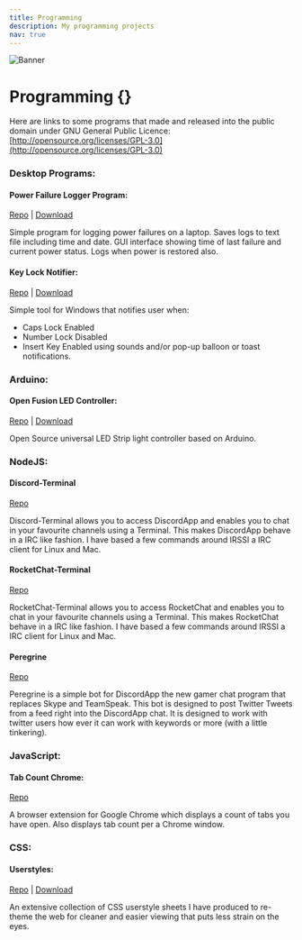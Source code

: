 ```yaml
---
title: Programming
description: My programming projects
nav: true
---
```


![Banner](http://m3pgs.weebly.com/uploads/8/1/6/2/8162774/header_images/1411236150.jpg)

# Programming {}

Here are links to some programs that made and released into the public domain under GNU General Public Licence: [http://opensource.org/licenses/GPL-3.0](http://opensource.org/licenses/GPL-3.0)

### Desktop Programs:

#### Power Failure Logger Program:

[Repo](https://bitbucket.org/2E0PGS/power-failure-logger-program/overview) | [Download](https://bitbucket.org/2E0PGS/power-failure-logger-program/downloads)

Simple program for logging power failures on a laptop. Saves logs to text file including time and date. GUI interface showing time of last failure and current power status. Logs when power is restored also.

#### Key Lock Notifier:

[Repo](https://bitbucket.org/2E0PGS/key-lock-notifier/overview) | [Download](https://bitbucket.org/2E0PGS/key-lock-notifier/downloads)

Simple tool for Windows that notifies user when:
* Caps Lock Enabled
* Number Lock Disabled
* Insert Key Enabled using sounds and/or pop-up balloon or toast notifications.

### Arduino:

#### Open Fusion LED Controller:

[Repo](https://bitbucket.org/2E0PGS/open-fusion-led-controller-main) | [Download](https://bitbucket.org/2E0PGS/open-fusion-led-controller-arduino)

Open Source universal LED Strip light controller based on Arduino.

### NodeJS:

#### Discord-Terminal

[Repo](https://bitbucket.org/2E0PGS/discord-terminal)

Discord-Terminal allows you to access DiscordApp and enables you to chat in your favourite channels using a Terminal. This makes DiscordApp behave in a IRC like fashion. I have based a few commands around IRSSI a IRC client for Linux and Mac.

#### RocketChat-Terminal

[Repo](https://bitbucket.org/2E0PGS/rocketchat-terminal)

RocketChat-Terminal allows you to access RocketChat and enables you to chat in your favourite channels using a Terminal. This makes RocketChat behave in a IRC like fashion. I have based a few commands around IRSSI a IRC client for Linux and Mac.

#### Peregrine

[Repo](https://bitbucket.org/2E0PGS/peregrine)

Peregrine is a simple bot for DiscordApp the new gamer chat program that replaces Skype and TeamSpeak. This bot is designed to post Twitter Tweets from a feed right into the DiscordApp chat. It is designed to work with twitter users how ever it can work with keywords or more (with a little tinkering).

### JavaScript:

#### Tab Count Chrome:

[Repo](https://bitbucket.org/2E0PGS/tabcountchrome)

A browser extension for Google Chrome which displays a count of tabs you have open. Also displays tab count per a Chrome window.

### CSS:

#### Userstyles:

[Repo](https://bitbucket.org/2E0PGS/userstyles/overview) | [Download](https://userstyles.org/users/358475)

An extensive collection of CSS userstyle sheets I have produced to re-theme the web for cleaner and easier viewing that puts less strain on the eyes.
